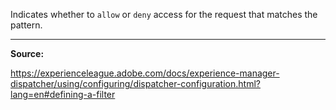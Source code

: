 Indicates whether to `allow` or `deny` access for the request that matches the pattern.

---

**Source:**

https://experienceleague.adobe.com/docs/experience-manager-dispatcher/using/configuring/dispatcher-configuration.html?lang=en#defining-a-filter
